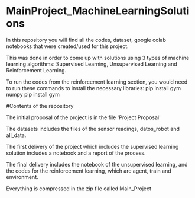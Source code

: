 # MainProject_MachineLearningSolutions
In this repository you will find all the codes, dataset, google colab notebooks that were created/used for this project.

This was done in order to come up with solutions using 3 types of machine learning algorithms: Supervised Learning, Unsupervised Learning and Reinforcement Learning.

To run the codes from the reinforcement learning section, you would need to run these commands to install the necessary libraries:
pip install gym numpy
pip install gym

#Contents of the repository

The initial proposal of the project is in the file 'Project Proposal'

The datasets includes the files of the sensor readings, datos_robot and all_data.

The first delivery of the project which includes the supervised learning solution includes a notebook and a report of the process.

The final delivery includes the notebook of the unsupervised learning, and the codes for the reinforcement learning, which are agent, train and environment.

Everything is compressed in the zip file called Main_Project
